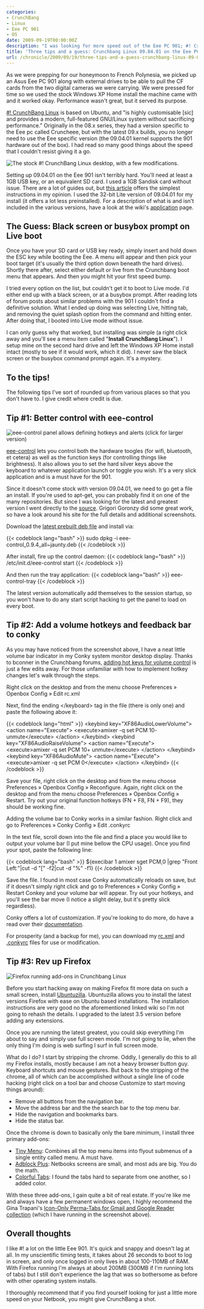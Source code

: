 ```yaml
---
categories:
- CrunchBang
- Linux
- Eee PC 901
- OS
date: 2009-09-19T00:00:00Z
description: "I was looking for more speed out of the Eee PC 901; #! CrunchBang Linux came to the rescue."
title: 'Three tips and a guess: Crunchbang Linux 09.04.01 on the Eee PC 901'
url: /chronicle/2009/09/19/three-tips-and-a-guess-crunchbang-linux-09-04-01-on-the-eee-pc-901/
---
```


As we were prepping for our honeymoon to French Polynesia, we picked up an Asus Eee PC 901 along with external drives to be able to pull the CF cards from the two digital cameras we were carrying.  We were pressed for time so we used the stock Windows XP Home install the machine came with and it worked okay.  Performance wasn't great, but it served its purpose.

<a href="http://crunchbanglinux.org/">#! CrunchBang Linux</a> is based on Ubuntu, and "is highly customisable [sic] and provides a modern, full-featured GNU/Linux system without sacrificing performance."  Originally in the 08.x series, they had a version specific to the Eee pc called Cruncheee, but with the latest 09.x builds, you no longer need to use the Eee specific version (the 09.04.01 kernel supports the 901 hardware out of the box).  I had read so many good things about the speed that I couldn't resist giving it a go.

<img src="/images/blog/2009/09/cb-desktop.png" alt="The stock #! CrunchBang Linux desktop, with a few modifications.">

Setting up 09.04.01 on the Eee 901 isn't terribly hard.  You'll need at least a 1GB USB key, or an equivalent SD card.  I used a 1GB Sandisk card without issue.  There are a lot of guides out, but <a href="http://crunchbanglinux.org/wiki/cruncheee_installation_guide">this article</a> offers the simplest instructions in my opinion. I used the 32-bit Lite version of 09.04.01 for my install (it offers a lot less preinstalled).  For a description of what is and isn't included in the various versions, have a look at the wiki's <a href="http://crunchbanglinux.org/wiki/applications">application</a> page.

## The Guess: Black screen or busybox prompt on Live boot
Once you have your SD card or USB key ready, simply insert and hold down the ESC key while booting the Eee.  A menu will appear and then pick your boot target (it's usually the third option down beneath the hard drives).  Shortly there after, select either default or live from the Crunchbang boot menu that appears.  And then you might hit your first speed bump.

I tried every option on the list, but couldn't get it to boot to Live mode. I'd either end up with a black screen, or at a busybox prompt. After reading lots of forum posts about similar problems with the 901 I couldn't find a definitive solution. What I ended up doing was selecting Live, hitting tab, and removing the quiet splash option from the command and hitting enter. After doing that, I booted into Live mode without issue.

I can only guess why that worked, but installing was simple (a right click away and you'll see a menu item called "**Install CrunchBang Linux**").  I setup mine on the second hard drive and left the Windows XP Home install intact (mostly to see if it would work, which it did).  I never saw the black screen or the busybox command prompt again.  It's a mystery.

## To the tips!
The following tips I've sort of rounded up from various places so that you don't have to.  I give credit where credit is due.

## Tip #1: Better control with eee-control

<img src="/images/blog/2009/09/cb-desktop-eee-control.png" alt="eee-control panel allows defining hotkeys and alerts (click for larger version)">

<a href="http://greg.geekmind.org/eee-control/">eee-control</a> lets you control both the hardware toogles (for wifi, bluetooth, et cetera) as well as the function keys (for controlling things like brightness).  It also allows you to set the hard silver keys above the keyboard to whatever application launch or toggle you wish.  It's a very slick application and is a must have for the 901.

Since it doesn't come stock with version 09.04.01, we need to go get a file an install.  If you're used to apt-get, you can probably find it on one of the many repositories.  But since I was looking for the latest and greatest version I went directly to the <a href="http://greg.geekmind.org/eee-control/">source</a>. Grigori Goronzy did some great work, so have a look around his site for the full details and additional screenshots.

Download the <a href="http://greg.geekmind.org/eee-control/deb/">latest prebuilt deb file</a> and install via:

{{< codeblock lang="bash" >}}
sudo dpkg -i eee-control_0.9.4_all~jaunty.deb
{{< /codeblock >}}

After install, fire up the control daemon:
{{< codeblock lang="bash" >}}
/etc/init.d/eee-control start
{{< /codeblock >}}

And then run the tray application:
{{< codeblock lang="bash" >}}
eee-control-tray
{{< /codeblock >}}

The latest version automatically add themselves to the session startup, so you won't have to do any start script hacking to get the panel to load on every boot.

## Tip #2: Add a volume hotkeys and feedback bar to conky
As you may have noticed from the screenshot above, I have a neat little volume bar indicator in my Conky system monitor desktop display. Thanks to bconner in the Crunchbang forums, <a href="http://crunchbanglinux.org/forums/topic/3613/volume-hot-keys-on-eee-pc/">adding hot keys for volume control</a> is just a few edits away.  For those unfamiliar with how to implement hotkey changes let's walk through the steps.

Right click on the desktop and from the menu choose Preferences &raquo; Openbox Config &raquo; Edit rc.xml

Next, find the ending &lt;/keyboard&gt; tag in the file (there is only one) and paste the following above it:

{{< codeblock lang="html" >}}
&lt;keybind key=&quot;XF86AudioLowerVolume&quot;&gt;
  &lt;action name=&quot;Execute&quot;&gt;
  &lt;execute&gt;amixer -q set PCM 10- unmute&lt;/execute&gt;
  &lt;/action&gt;
&lt;/keybind&gt;
&lt;keybind key=&quot;XF86AudioRaiseVolume&quot;&gt;
  &lt;action name=&quot;Execute&quot;&gt;
  &lt;execute&gt;amixer -q set PCM 10+ unmute&lt;/execute&gt;
  &lt;/action&gt;
&lt;/keybind&gt;
&lt;keybind key=&quot;XF86AudioMute&quot;&gt;
  &lt;action name=&quot;Execute&quot;&gt;
  &lt;execute&gt;amixer -q set PCM 0&lt;/execute&gt;
  &lt;/action&gt;
&lt;/keybind&gt;
{{< /codeblock >}}

Save your file, right click on the desktop and from the menu choose Preferences &raquo; Openbox Config &raquo; Reconfigure. Again, right click on the desktop and from the menu choose Preferences &raquo; Openbox Config &raquo; Restart.  Try out your original function hotkeys (FN + F8, FN + F9), they should be working fine.

Adding the volume bar to Conky works in a similar fashion. Right click and go to Preferences » Conky Config » Edit .conkyrc

In the text file, scroll down into the file and find a place you would like to output your volume bar (I put mine bellow the CPU usage).  Once you find your spot, paste the following line:

{{< codeblock lang="bash" >}}
${execibar 1 amixer sget PCM,0 |grep "Front Left:"|cut -d "[" -f2|cut -d "%" -f1}
{{< /codeblock >}}

Save the file. I found in most case Conky automatically reloads on save, but if it doesn't simply right click and go to Preferences » Conky Config » Restart Conkey and your volume bar will appear.  Try out your hotkeys, and you'll see the bar move (I notice a slight delay, but it's pretty slick regardless).

Conky offers a lot of customization.  If you're looking to do more, do have a read over their <a href="http://conky.sourceforge.net/documentation.html">documentation</a>.

For prosperity (and a backup for me), you can download my <a href="http://www.justinribeiro.com/chronicle/downloads/rc.xml">rc.xml</a> and <a href="http://www.justinribeiro.com/chronicle/downloads/.conkyrc">.conkyrc</a> files for use or modification.

## Tip #3: Rev up Firefox
<img src="/images/blog/2009/09/cb-desktop-firefox.png" title="Firefox running add-ons in Crunchbang Linux"></a>

Before you start hacking away on making Firefox fit more data on such a small screen, install <a href="http://sourceforge.net/apps/mediawiki/ubuntuzilla/index.php?title=Main_Page">Ubuntuzilla</a>.  Ubuntuzilla allows you to install the latest versions Firefox with ease on Ubuntu based installations.  The installation instructions are very good no the aforementioned linked wiki so I'm not going to rehash the details.  I upgraded to the latest 3.5 version before adding any extensions.

Once you are running the latest greatest, you could skip everything I'm about to say and simply use full screen mode.  I'm not going to lie, when the only thing I'm doing is web surfing I surf in full screen mode.

What do I do?  I start by stripping the chrome.  Oddly, I generally do this to all my Firefox installs, mostly because I am not a heavy browser button guy. Keyboard shortcuts and mouse gestures. But back to the stripping of the chrome, all of which can be accomplished without a single line of code hacking (right click on a tool bar and choose Customize to start moving things around):

* Remove all buttons from the navigation bar. 
* Move the address bar and the the search bar to the top menu bar. 
* Hide the navigation and bookmarks bars. 
* Hide the status bar. 

Once the chrome is down to basically only the bare minimum, I install three primary add-ons:

* <a href="https://addons.mozilla.org/en-US/firefox/addon/1455">Tiny Menu</a>: Combines all the top menu items into flyout submenus of a single entity called menu.  A must have. 
* <a href="https://addons.mozilla.org/en-US/firefox/addon/1865">Adblock Plus</a>: Netbooks screens are small, and most ads are big. You do the math. 
* <a href="https://addons.mozilla.org/en-US/firefox/addon/1368">Colorful Tabs</a>: I found the tabs hard to separate from one another, so I added color. 

With these three add-ons, I gain quite a bit of real estate.  If you're like me and always have a few permanent windows open, I highly recommend the Gina Trapani's <a href="http://smarterware.org/2962/twig-tip-icon-only-perma-tabs-for-gmail-and-google-reader">Icon-Only Perma-Tabs for Gmail and Google Reader collection</a> (which I have running in the screenshot above).

## Overall thoughts
I like #! a lot on the little Eee 901.  It's quick and snappy and doesn't lag at all.  In my unscientific timing tests, it takes about 26 seconds to boot to log in screen, and only once logged in only lives in about 100-110MB of RAM.  With Firefox running I'm always at about 200MB (300MB if I'm running lots of tabs) but I still don't experience the lag that was so bothersome as before with other operating system installs.

I thoroughly recommend that if you find yourself looking for just a little more speed on your Netbook, you might give CrunchBang a shot.
